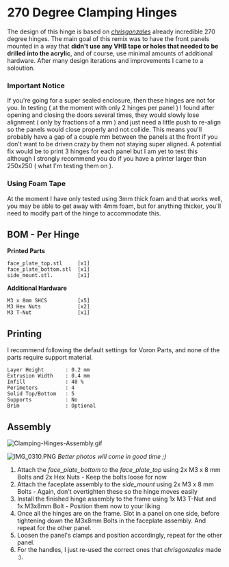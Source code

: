 # 270 Degree Clamping Hinges #

The design of this hinge is based on [_chrisgonzales_](https://github.com/VoronDesign/VoronUsers/tree/master/printer_mods/chrisrgonzales/270_degree_hinge) already incredible 270 degree hinges. The main goal of this remix was to have the front panels mounted in a way that **didn't use any VHB tape or holes that needed to be drilled into the acrylic**, and of course, use minimal amounts of additional hardware. After many design iterations and improvements I came to a soloution.

### Important Notice ###

If you're going for a super sealed enclosure, then these hinges are not for you. In testing ( at the moment with only 2 hinges per panel ) I found after opening and closing the doors several times, they would slowly lose alignment ( only by fractions of a mm ) and just need a little push to re-align so the panels would close properly and not collide. This means you'll probably have a gap of a couple mm between the panels at the front if you don't want to be driven crazy by them not staying super aligned. A potential fix would be to print 3 hinges for each panel but I am yet to test this although I strongly recommend you do if you have a printer larger than 250x250 ( what I'm testing them on ).

### Using Foam Tape ###

At the moment I have only tested using 3mm thick foam and that works well, you may be able to get away with 4mm foam, but for anything thicker, you'll need to modify part of the hinge to accommodate this.

## BOM - Per Hinge ##
**Printed Parts**
```
face_plate_top.stl     [x1]
face_plate_bottom.stl  [x1]
side_mount.stl.        [x1]
```
**Additional Hardware**
```
M3 x 8mm SHCS          [x5]
M3 Hex Nuts            [x2]
M3 T-Nut               [x1]
```
## Printing ##

I recommend following the default settings for Voron Parts, and none of the parts require support material.
```
Layer Height       : 0.2 mm
Extrusion Width    : 0.4 mm
Infill             : 40 %
Perimeters         : 4
Solid Top/Bottom   : 5
Supports           : No
Brim               : Optional
```
## Assembly ##

![Clamping-Hinges-Assembly.gif](https://github.com/Alexander-T-Moss/VoronUsers/blob/master/printer_mods/AlexanderÞór/270-Clamping-Hinges/Images/270-Clamping-Hinges-Assembly.gif?raw=true)

![IMG_0310.PNG](https://github.com/Alexander-T-Moss/VoronUsers/blob/master/printer_mods/AlexanderÞór/270-Clamping-Hinges/Images/IMG_0310.png?raw=true)
_Better photos will come in good time ;)_

1. Attach the _face_plate_bottom_ to the _face_plate_top_ using 2x M3 x 8 mm Bolts and 2x Hex Nuts - Keep the bolts loose for now
2. Attach the faceplate assembly to the _side_mount_ using 2x M3 x 8 mm Bolts - Again, don't overtighten these so the hinge moves easily
3. Install the finished hinge assembly to the frame using 1x M3 T-Nut and 1x M3x8mm Bolt - Position them now to your liking
4. Once all the hinges are on the frame. Slot in a panel on one side, before tightening down the M3x8mm Bolts in the faceplate assembly. And repeat for the other panel.
5. Loosen the panel's clamps and position accordingly, repeat for the other panel.
6. For the handles, I just re-used the correct ones that _chrisgonzales_ made :). 
